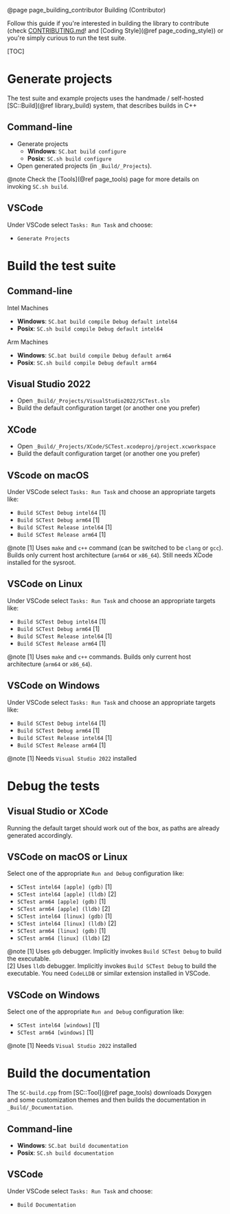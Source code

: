 @page page_building_contributor Building (Contributor)

Follow this guide if you're interested in building the library to contribute (check [CONTRIBUTING.md](https://github.com/Pagghiu/SaneCppLibraries/blob/main/CONTRIBUTING.md)! and [Coding Style](@ref page_coding_style)) or you're simply curious to run the test suite.

[TOC]

# Generate projects

The test suite and example projects uses the handmade / self-hosted [SC::Build](@ref library_build) system, that describes builds in C++

## Command-line
- Generate projects
    - **Windows**: `SC.bat build configure`
    - **Posix**: `SC.sh build configure`
- Open generated projects (in `_Build/_Projects`). 

@note Check the [Tools](@ref page_tools) page for more details on invoking `SC.sh build`.

## VSCode

Under VSCode select `Tasks: Run Task` and choose:
- `Generate Projects`

# Build the test suite

## Command-line

Intel Machines
- **Windows**: `SC.bat build compile Debug default intel64`
- **Posix**: `SC.sh build compile Debug default intel64`

Arm Machines
- **Windows**: `SC.bat build compile Debug default arm64`
- **Posix**: `SC.sh build compile Debug default arm64`

## Visual Studio 2022
- Open `_Build/_Projects/VisualStudio2022/SCTest.sln` 
- Build the default configuration target (or another one you prefer)

## XCode
- Open `_Build/_Projects/XCode/SCTest.xcodeproj/project.xcworkspace` 
- Build the default configuration target (or another one you prefer)

## VScode on macOS
Under VSCode select `Tasks: Run Task` and choose an appropriate targets like:
- `Build SCTest Debug intel64` [1]
- `Build SCTest Debug arm64` [1]
- `Build SCTest Release intel64` [1]
- `Build SCTest Release arm64` [1]

@note
[1] Uses `make` and `c++` command (can be switched to be `clang` or `gcc`). Builds only current host architecture (`arm64` or `x86_64`). Still needs XCode installed for the sysroot.  

## VSCode on Linux
Under VSCode select `Tasks: Run Task` and choose an appropriate targets like:
- `Build SCTest Debug intel64` [1]
- `Build SCTest Debug arm64` [1]
- `Build SCTest Release intel64` [1]
- `Build SCTest Release arm64` [1]

@note
[1] Uses `make` and `c++` commands. Builds only current host architecture (`arm64` or `x86_64`).

## VSCode on Windows
Under VSCode select `Tasks: Run Task` and choose an appropriate targets like:
- `Build SCTest Debug intel64` [1]
- `Build SCTest Debug arm64` [1]
- `Build SCTest Release intel64` [1]
- `Build SCTest Release arm64` [1]

@note
[1] Needs `Visual Studio 2022` installed

# Debug the tests

## Visual Studio or XCode

Running the default target should work out of the box, as paths are already generated accordingly.

## VSCode on macOS or Linux

Select one of the appropriate `Run and Debug` configuration like:

- `SCTest intel64 [apple] (gdb)` [1]
- `SCTest intel64 [apple] (lldb)` [2]
- `SCTest arm64 [apple] (gdb)` [1]
- `SCTest arm64 [apple] (lldb)` [2]
- `SCTest intel64 [linux] (gdb)` [1]
- `SCTest intel64 [linux] (lldb)` [2]
- `SCTest arm64 [linux] (gdb)` [1]
- `SCTest arm64 [linux] (lldb)` [2]

@note
[1] Uses `gdb` debugger. Implicitly invokes `Build SCTest Debug` to build the executable.  
[2] Uses `lldb` debugger. Implicitly invokes `Build SCTest Debug` to build the executable. You need `CodeLLDB` or similar extension installed in VSCode.

## VSCode on Windows

Select one of the appropriate `Run and Debug` configuration like:

- `SCTest intel64 [windows]` [1]
- `SCTest arm64 [windows]` [1]

@note
[1] Needs `Visual Studio 2022` installed

# Build the documentation

The `SC-build.cpp` from [SC::Tool](@ref page_tools) downloads Doxygen and some customization themes and then builds the documentation in `_Build/_Documentation`.

## Command-line
- **Windows**: `SC.bat build documentation`
- **Posix**: `SC.sh build documentation`

## VSCode
Under VSCode select `Tasks: Run Task` and choose:
- `Build Documentation`

